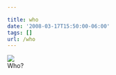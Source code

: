 ```yaml
---

title: who
date: '2008-03-17T15:50:00-06:00'
tags: []
url: /who
---
```


<img src="http://68.media.tumblr.com/Vs20CmYMp6p48wx6UCLOYFYf_r3_500.jpg"/><br/>Who?
